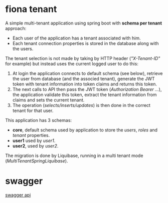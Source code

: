 # fiona tenant

A simple multi-tenant application using spring boot with **schema per tenant** approach:
* Each user of the application has a tenant associated with him.
* Each tenant connection properties is stored in the database along with the users.

The tenant selection is not made by taking by HTTP header (_"X-Tenant-ID"_ for example) but instead uses the current logged user to do this:
1. At login the application connects to default schema (see below), retrieve the user from database (and the associed tenant), generate the JWT token with tenant information into token claims and returns this token.
2. The next calls to API then pass the JWT token (_Authorization Bearer ..._), the application validate this token, extract the tenant information from claims and sets the current tenant.
3. The operation (_selects/inserts/updates_) is then done in the correct tenant for that user.

This application has 3 schemas:
* **core**, default schema used by application to store the _users_, _roles_ and _tenant_ properties.
* **user1** used by _user1_.
* **user2**, used by _user2_.

The migration is done by Liquibase, running in a multi tenant mode (_MultiTenantSpringLiquibase_).

# swagger
[swagger api](http://localhost:8090/swagger-ui.html)
